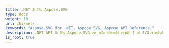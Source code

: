 ```yaml
---
title: .NET के लिए Aspose.SVG
type: docs
weight: 10
url: /hi/net/
keywords: "Aspose.SVG for .NET, Aspose SVG, Aspose API Reference."
description: .NET API के लिए Aspose.SVG एक क्रॉस-प्लेटफ़ॉर्म लाइब्रेरी है जो SVG दस्तावेज़ों के प्रसंस्करण और प्रतिपादन के लिए कई प्रकार की सुविधाएँ प्रदान करता है।
is_root: true
---
```


